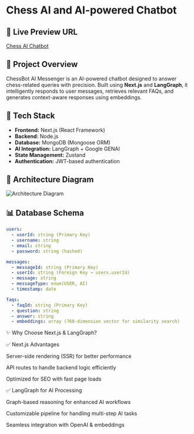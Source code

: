 # Chess AI and AI-powered Chatbot

## 📌 Live Preview URL
[Chess AI Chatbot](https://chess-ai-chat-bot.vercel.app)

## 📖 Project Overview
ChessBot AI Messenger is an AI-powered chatbot designed to answer chess-related queries with precision. Built using **Next.js** and **LangGraph**, it intelligently responds to user messages, retrieves relevant FAQs, and generates context-aware responses using embeddings.

## 🔧 Tech Stack
- **Frontend:** Next.js (React Framework)
- **Backend:** Node.js
- **Database:** MongoDB (Mongoose ORM)
- **AI Integration:** LangGraph + Google GENAI
- **State Management:** Zustand
- **Authentication:** JWT-based authentication

## 📜 Architecture Diagram
![Architecture Diagram](https://res.cloudinary.com/dgxkm6xef/image/upload/v1739552094/Screenshot_2025-02-14_at_8.00.17_PM_duyggv.png)

## 📊 Database Schema
```yaml
users:
  - userId: string (Primary Key)
  - username: string
  - email: string
  - password: string (hashed)

messages:
  - messageId: string (Primary Key)
  - userId: string (Foreign Key → users.userId)
  - message: string
  - messageType: enum(USER, AI)
  - timestamp: date

faqs:
  - faqId: string (Primary Key)
  - question: string
  - answer: string
  - embeddings: array (768-dimension vector for similarity search)
```
✨ Why Choose Next.js & LangGraph?

✅ Next.js Advantages

Server-side rendering (SSR) for better performance

API routes to handle backend logic efficiently

Optimized for SEO with fast page loads

✅ LangGraph for AI Processing

Graph-based reasoning for enhanced AI workflows

Customizable pipeline for handling multi-step AI tasks

Seamless integration with OpenAI & embeddings

